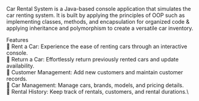 Car Rental System is a Java-based console application that simulates the car renting system. It is built by applying the principles of OOP such as implementing classes, methods, and encapsulation for organized code & applying inheritance and polymorphism to create a versatile car inventory.

Features\
🚀 Rent a Car: Experience the ease of renting cars through an interactive console.\
🔁 Return a Car: Effortlessly return previously rented cars and update availability.\
👥 Customer Management: Add new customers and maintain customer records.\
🚗 Car Management: Manage cars, brands, models, and pricing details.\
📝 Rental History: Keep track of rentals, customers, and rental durations.\
